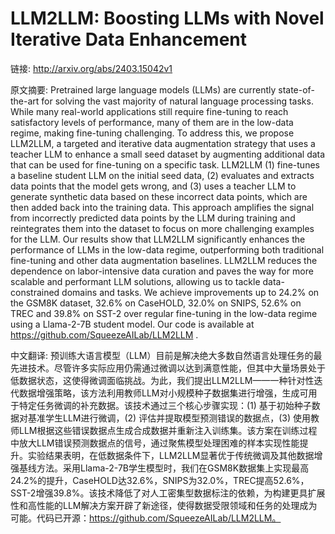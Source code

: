 # LLM2LLM: Boosting LLMs with Novel Iterative Data Enhancement

链接: http://arxiv.org/abs/2403.15042v1

原文摘要:
Pretrained large language models (LLMs) are currently state-of-the-art for
solving the vast majority of natural language processing tasks. While many
real-world applications still require fine-tuning to reach satisfactory levels
of performance, many of them are in the low-data regime, making fine-tuning
challenging. To address this, we propose LLM2LLM, a targeted and iterative data
augmentation strategy that uses a teacher LLM to enhance a small seed dataset
by augmenting additional data that can be used for fine-tuning on a specific
task. LLM2LLM (1) fine-tunes a baseline student LLM on the initial seed data,
(2) evaluates and extracts data points that the model gets wrong, and (3) uses
a teacher LLM to generate synthetic data based on these incorrect data points,
which are then added back into the training data. This approach amplifies the
signal from incorrectly predicted data points by the LLM during training and
reintegrates them into the dataset to focus on more challenging examples for
the LLM. Our results show that LLM2LLM significantly enhances the performance
of LLMs in the low-data regime, outperforming both traditional fine-tuning and
other data augmentation baselines. LLM2LLM reduces the dependence on
labor-intensive data curation and paves the way for more scalable and
performant LLM solutions, allowing us to tackle data-constrained domains and
tasks. We achieve improvements up to 24.2% on the GSM8K dataset, 32.6% on
CaseHOLD, 32.0% on SNIPS, 52.6% on TREC and 39.8% on SST-2 over regular
fine-tuning in the low-data regime using a Llama-2-7B student model. Our code
is available at https://github.com/SqueezeAILab/LLM2LLM .

中文翻译:
预训练大语言模型（LLM）目前是解决绝大多数自然语言处理任务的最先进技术。尽管许多实际应用仍需通过微调以达到满意性能，但其中大量场景处于低数据状态，这使得微调面临挑战。为此，我们提出LLM2LLM——一种针对性迭代数据增强策略，该方法利用教师LLM对小规模种子数据集进行增强，生成可用于特定任务微调的补充数据。该技术通过三个核心步骤实现：(1) 基于初始种子数据对基准学生LLM进行微调，(2) 评估并提取模型预测错误的数据点，(3) 使用教师LLM根据这些错误数据点生成合成数据并重新注入训练集。该方案在训练过程中放大LLM错误预测数据点的信号，通过聚焦模型处理困难的样本实现性能提升。实验结果表明，在低数据条件下，LLM2LLM显著优于传统微调及其他数据增强基线方法。采用Llama-2-7B学生模型时，我们在GSM8K数据集上实现最高24.2%的提升，CaseHOLD达32.6%，SNIPS为32.0%，TREC提高52.6%，SST-2增强39.8%。该技术降低了对人工密集型数据标注的依赖，为构建更具扩展性和高性能的LLM解决方案开辟了新途径，使得数据受限领域和任务的处理成为可能。代码已开源：https://github.com/SqueezeAILab/LLM2LLM。
